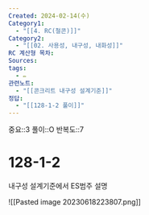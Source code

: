 ```yaml
---
Created: 2024-02-14(수)
Category1:
  - "[[4. RC(철콘)]]"
Category2:
  - "[[02. 사용성, 내구성, 내화성]]"
RC 계산형 목차: 
Sources: 
tags:
  - ✏️
관련노트:
  - "[[콘크리트 내구성 설계기준]]"
정답:
  - "[[128-1-2 풀이]]"
---
```

중요::3
풀이::O
반복도::7
#  128-1-2


내구성 설계기준에서 ES범주 설명

![[Pasted image 20230618223807.png]]
